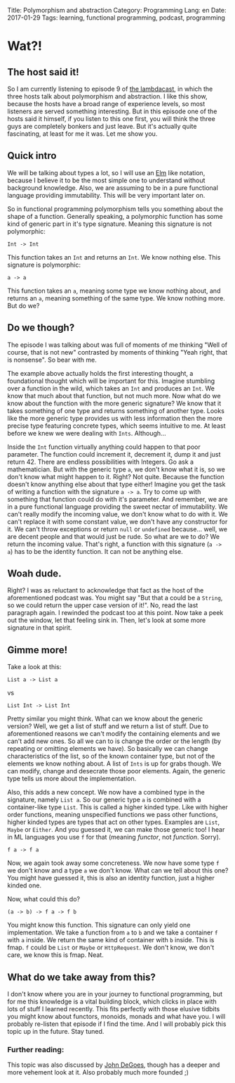 Title: Polymorphism and abstraction
Category: Programming
Lang: en
Date: 2017-01-29
Tags: learning, functional programming, podcast, programming 

# Wat?!

## The host said it!
So I am currently listening to episode 9 of [the lambdacast](https://soundcloud.com/lambda-cast/9-polymorphism-and-abstraction), in which the three hosts talk about polymorphism and abstraction. I like this show, because the hosts have a broad range of experience levels, so most listeners are served something interesting. But in this episode one of the hosts said it himself, if you listen to this one first, you will think the three guys are completely bonkers and just leave. But it's actually quite fascinating, at least for me it was. Let me show you.

## Quick intro
We will be talking about types a lot, so I will use an [Elm](www.elm-lang.org) like notation, because I believe it to be the most simple one to understand without background knowledge.
Also, we are assuming to be in a pure functional language providing immutability. This will be very important later on. 

So in functional programming polymorphism tells you something about the shape of a function. Generally speaking, a polymorphic function has some kind of generic part in it's type signature. Meaning this signature is not polymorphic:

`Int -> Int`

This function takes an `Int` and returns an `Int`. We know nothing else.
This signature is polymorphic:

`a -> a`

This function takes an `a`, meaning some type we know nothing about, and returns an `a`, meaning something of the same type. We know nothing more. But do we?

## Do we though?
The episode I was talking about was full of moments of me thinking "Well of course, that is not new" contrasted by moments of thinking "Yeah right, that is nonsense". So bear with me.

The example above actually holds the first interesting thought, a foundational thought which will be important for this. Imagine stumbling over a function in the wild, which takes an `Int` and produces an `Int`. We know that much about that function, but not much more.  Now what do we know about the function with the more generic signature? We know that it takes something of one type and returns something of another type. Looks like the more generic type provides us with less information then the more precise type featuring concrete types, which seems intuitive to me. At least before we knew we were dealing with `Ints`. Although...

Inside the `Int` function virtually anything could happen to that poor parameter. The function could increment it, decrement it, dump it and just return 42. There are endless possibilities with Integers. Go ask a mathematician. But with the generic type `a`, we don't know what it is, so we don't know what might happen to it. Right? Not quite. Because the function doesn't know anything else about that type either! Imagine you get the task of writing a function with the signature `a -> a`. Try to come up with something that function could do with it's parameter. And remember, we are in a pure functional language providing the sweet nectar of immutability. We can't really modify the incoming value, we don't know what to do with it. We can't replace it with some constant value, we don't have any constructor for it. We can't throw exceptions or return `null` or `undefined` because... well, we are decent people and that would just be rude. So what are we to do? We return the incoming value. That's right, a function with this signature (`a -> a`) has to be the identity function. It can not be anything else.

## Woah dude.
Right? I was as reluctant to acknowledge that fact as the host of the aforementioned podcast was. You might say "But that a could be a `String`, so we could return the upper case version of it!". No, read the last paragraph again. I rewinded the podcast too at this point. Now take a peek out the window, let that feeling sink in. Then, let's look at some more signature in that spirit.

## Gimme more!
Take a look at this:

`List a -> List a`

vs

`List Int -> List Int`

Pretty similar you might think. What can we know about the generic version? Well, we get a list of stuff and we return a list of stuff. Due to aforementioned reasons we can't modify the containing elements and we can't add new ones. So all we can to is change the order or the length (by repeating or omitting elements we have). So basically we can change characteristics of the list, so of the known container type, but not of the elements we know nothing about. A list of `Ints` is up for grabs though. We can modify, change and desecrate those poor elements. Again, the generic type tells us more about the implementation.

Also, this adds a new concept. We now have a combined type in the signature, namely `List a`. So our generic type `a` is combined with a container-like type `List`. This is called a higher kinded type. Like with higher order functions, meaning unspecified functions we pass other functions, higher kinded types are types that act on other types. Examples are `List`, `Maybe` or `Either`. And you guessed it, we can make those generic too! I hear in ML languages you use `f` for that (meaning _functor_, not _function_. Sorry).

`f a -> f a`

Now, we again took away some concreteness. We now have some type `f` we don't know and a type `a` we don't know. What can we tell about this one? You might have guessed it, this is also an identity function, just a higher kinded one. 

Now, what could this do?

`(a -> b) -> f a -> f b`

You might know this function. This signature can only yield one implementation. We take a function from `a` to `b` and we take a container `f` with `a` inside. We return the same kind of container with `b` inside. This is fmap. `f` could be `List` or `Maybe` or `HttpRequest`. We don't know, we don't care, we know this is fmap. Neat.

## What do we take away from this?

I don't know where you are in your journey to functional programming, but for me this knowledge is a vital building block, which clicks in place with lots of stuff I learned recently. This fits perfectly with those elusive tidbits you might know about functors, monoids, monads and what have you. I will probably re-listen that episode if I find the time. And I will probably pick this topic up in the future. Stay tuned.

### Further reading:
This topic was also discussed by [John DeGoes](http://degoes.net/articles/insufficiently-polymorphic), though has a deeper and more vehement look at it. Also probably much more founded ;)